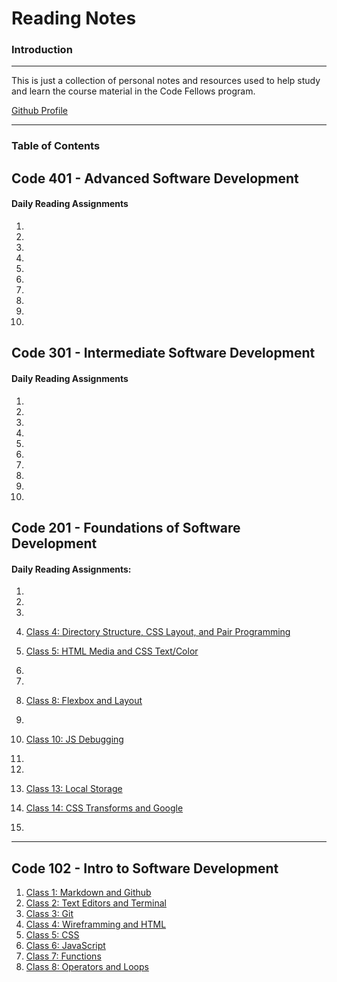# Reading Notes

### Introduction

***

This is just a collection of personal notes and resources used to help study and learn the course material in the Code Fellows program.

[Github Profile](https://github.com/HaydenCleaver)

***
### Table of Contents


## Code 401 - Advanced Software Development

#### Daily Reading Assignments

1.
2.
3.
4.
5.
6.
7.
8.
9.
10.

## Code 301 - Intermediate Software Development

#### Daily Reading Assignments

1.
2.
3.
4.
5.
6.
7.
8.
9.
10.

## Code 201 - Foundations of Software Development

#### Daily Reading Assignments:

1.
2.
3.
4. [Class 4: Directory Structure, CSS Layout, and Pair Programming](https://haydencleaver.github.io/reading-notes/class-04)

5. [Class 5: HTML Media and CSS Text/Color](https://haydencleaver.github.io/reading-notes/class-05)
6.
7.
8. [Class 8: Flexbox and Layout](https://haydencleaver.github.io/reading-notes/class-08)
9.
10. [Class 10: JS Debugging](https://haydencleaver.github.io/reading-notes/class-10)
11.
12.
13. [Class 13: Local Storage](https://haydencleaver.github.io/reading-notes/class-13)
14. [Class 14: CSS Transforms and Google](https://haydencleaver.github.io/reading-notes/class-14)
15.

***

## Code 102 - Intro to Software Development

1. [Class 1: Markdown and Github](https://haydencleaver.github.io/reading-notes/Class1)
2. [Class 2: Text Editors and Terminal](https://haydencleaver.github.io/reading-notes/Class2)
3. [Class 3: Git](https://haydencleaver.github.io/reading-notes/Class3)
4. [Class 4: Wireframming and HTML](https://haydencleaver.github.io/reading-notes/Class4)
5. [Class 5: CSS](https://haydencleaver.github.io/reading-notes/Class5)
6. [Class 6: JavaScript](https://haydencleaver.github.io/reading-notes/Class6)
7. [Class 7: Functions](https://haydencleaver.github.io/reading-notes/Class7)
8. [Class 8: Operators and Loops](https://haydencleaver.github.io/reading-notes/Class8)